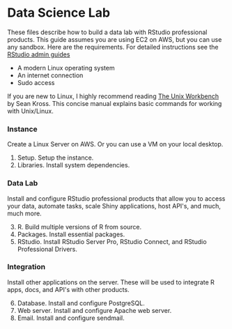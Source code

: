 # Data Science Lab

These files describe how to build a data lab with RStudio professional products. This guide assumes you are using EC2 on AWS, but you can use any sandbox. Here are the requirements. For detailed instructions see the [RStudio admin guides](http://docs.rstudio.com/)

* A modern Linux operating system
* An internet connection
* Sudo access

If you are new to Linux, I highly recommend reading [The Unix Workbench](https://seankross.com/the-unix-workbench/) by Sean Kross. This concise manual explains basic commands for working with Unix/Linux.

### Instance

Create a Linux Server on AWS. Or you can use a VM on your local desktop.

1. Setup. Setup the instance.
2. Libraries. Install system dependencies.

### Data Lab

Install and configure RStudio professional products that allow you to access your data, automate tasks, scale Shiny applications, host API's, and much, much more.

3. R. Build multiple versions of R from source.
4. Packages. Install essential packages.
5. RStudio. Install RStudio Server Pro, RStudio Connect, and RStudio Professional Drivers.

### Integration

Install other applications on the server. These will be used to integrate R apps, docs, and API's with other products.

6. Database. Install and configure PostgreSQL.
7. Web server. Install and configure Apache web server.
8. Email. Install and configure sendmail.
